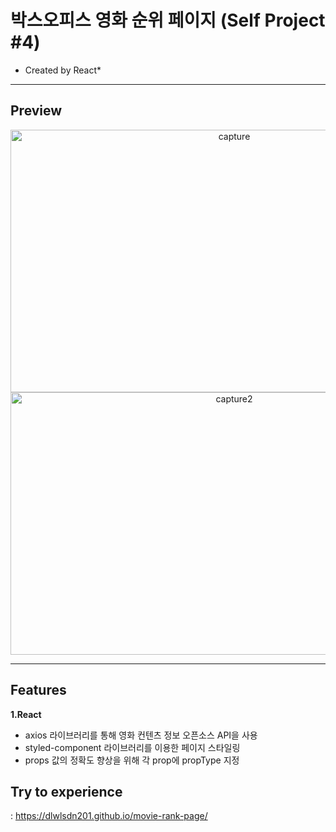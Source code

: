 # 박스오피스 영화 순위 페이지 (Self Project #4)
  * Created by React*

<hr>

## **Preview**

<div align="center" display="flex" flex-direction="column" align-items="center">
 <img src="https://user-images.githubusercontent.com/53039583/113383074-0d3b6e00-93be-11eb-99a0-a460b53a34fa.png" alt="capture" width="700" height="420">

 <img src="https://user-images.githubusercontent.com/53039583/113383085-175d6c80-93be-11eb-908f-8dca01053af5.png" alt="capture2" width="700" height="420">
</div>

<hr>

## **Features**
 **1.React**
  - axios 라이브러리를 통해 영화 컨텐츠 정보 오픈소스 API을 사용
  - styled-component 라이브러리를 이용한 페이지 스타일링
  - props 값의 정확도 향상을 위해 각 prop에 propType 지정
  
  
  ## **Try to experience**
  : https://dlwlsdn201.github.io/movie-rank-page/


